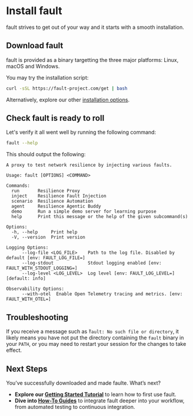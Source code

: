 # Install fault

fault strives to get out of your way and it starts with a smooth installation.

## Download fault

fault is provided as a binary targetting the three major platforms: Linux,
macOS and Windows.

You may try the installation script:

```bash
curl -sSL https://fault-project.com/get | bash
```

Alternatively, explore our other [installation options](../how-to/install.md#download-the-fault-binary).

## Check fault is ready to roll

Let's verify it all went well by running the following command:

```bash
fault --help
```

This should output the following:

```console
A proxy to test network resilience by injecting various faults.

Usage: fault [OPTIONS] <COMMAND>

Commands:
  run       Resilience Proxy
  inject    Resilience Fault Injection
  scenario  Resilience Automation
  agent     Resilience Agentic Buddy
  demo      Run a simple demo server for learning purpose
  help      Print this message or the help of the given subcommand(s)

Options:
  -h, --help     Print help
  -V, --version  Print version

Logging Options:
      --log-file <LOG_FILE>    Path to the log file. Disabled by default [env: FAULT_LOG_FILE=]
      --log-stdout             Stdout logging enabled [env: FAULT_WITH_STDOUT_LOGGING=]
      --log-level <LOG_LEVEL>  Log level [env: FAULT_LOG_LEVEL=] [default: info]

Observability Options:
      --with-otel  Enable Open Telemetry tracing and metrics. [env: FAULT_WITH_OTEL=]

```

## Troubleshooting

If you receive a message such as ̀`fault: No such file or directory`, it likely
means you have not put the directory containing the `fault` binary in your 
`PATH`, or you may need to restart your session for the changes to take
effect.

## Next Steps

You’ve successfully downloaded and made faulte. What’s next?

- **Explore our [Getting Started Tutorial](../getting-started/)** to learn how to first use fault.
- **Dive into [How-To Guides](../../how-to/)** to integrate fault deeper into
  your workflow, from automated testing to continuous integration.
